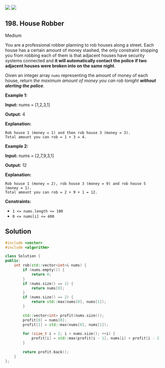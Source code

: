 [![](https://img.shields.io/github/stars/LeetCode-in-Cpp/LeetCode-in-Cpp?label=Stars&style=flat-square)](https://github.com/LeetCode-in-Cpp/LeetCode-in-Cpp)
[![](https://img.shields.io/github/forks/LeetCode-in-Cpp/LeetCode-in-Cpp?label=Fork%20me%20on%20GitHub%20&style=flat-square)](https://github.com/LeetCode-in-Cpp/LeetCode-in-Cpp/fork)

## 198\. House Robber

Medium

You are a professional robber planning to rob houses along a street. Each house has a certain amount of money stashed, the only constraint stopping you from robbing each of them is that adjacent houses have security systems connected and **it will automatically contact the police if two adjacent houses were broken into on the same night**.

Given an integer array `nums` representing the amount of money of each house, return _the maximum amount of money you can rob tonight **without alerting the police**_.

**Example 1:**

**Input:** nums = [1,2,3,1]

**Output:** 4

**Explanation:**

    Rob house 1 (money = 1) and then rob house 3 (money = 3).
    Total amount you can rob = 1 + 3 = 4. 

**Example 2:**

**Input:** nums = [2,7,9,3,1]

**Output:** 12

**Explanation:**

    Rob house 1 (money = 2), rob house 3 (money = 9) and rob house 5 (money = 1).
    Total amount you can rob = 2 + 9 + 1 = 12. 

**Constraints:**

*   `1 <= nums.length <= 100`
*   `0 <= nums[i] <= 400`

## Solution

```cpp
#include <vector>
#include <algorithm>

class Solution {
public:
    int rob(std::vector<int>& nums) {
        if (nums.empty()) {
            return 0;
        }
        if (nums.size() == 1) {
            return nums[0];
        }
        if (nums.size() == 2) {
            return std::max(nums[0], nums[1]);
        }
        
        std::vector<int> profit(nums.size());
        profit[0] = nums[0];
        profit[1] = std::max(nums[0], nums[1]);
        
        for (size_t i = 2; i < nums.size(); ++i) {
            profit[i] = std::max(profit[i - 1], nums[i] + profit[i - 2]);
        }
        
        return profit.back();
    }
};
```